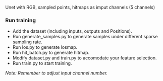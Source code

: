 Unet with RGB, sampled points, hitmaps as imput channels (5 channels)
### Run training
- Add the dataset (including inputs, outputs and Positions).
- Run generate_samples.py to generate samples under different sparse sampling rate.
- Run los.py to generate losmap.
- Run hit_batch.py to generate hitmap.
- Modify dataset.py and train.py to accomodate your feature selection.
- Run train.py to start training.

*Note: Remember to adjust input channel number.*
